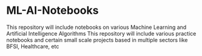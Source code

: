 # ML-AI-Notebooks
This repository will include notebooks on various Machine Learning and Artificial Intelligence Algorithms
This repository will include various practice notebooks and certain small scale projects based in multiple sectors like BFSI, Healthcare, etc
